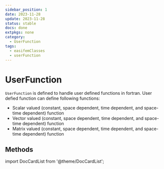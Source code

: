 ```yaml
---
sidebar_position: 1
date: 2023-11-28 
update: 2023-11-28 
status: stable
docs: done
extpkgs: none
category: 
  - UserFunction
tags: 
  - easifemClasses
  - userFunction
---
```


# UserFunction

`UserFunction` is defined to handle user defined functions in fortran. User defied function can define following functions:

- Scalar valued (constant, space dependent, time dependent, and space-time dependent) function
- Vector valued (constant, space dependent, time dependent, and space-time dependent) function
- Matrix valued (constant, space dependent, time dependent, and space-time dependent) function

## Methods

import DocCardList from '@theme/DocCardList';

<DocCardList />

